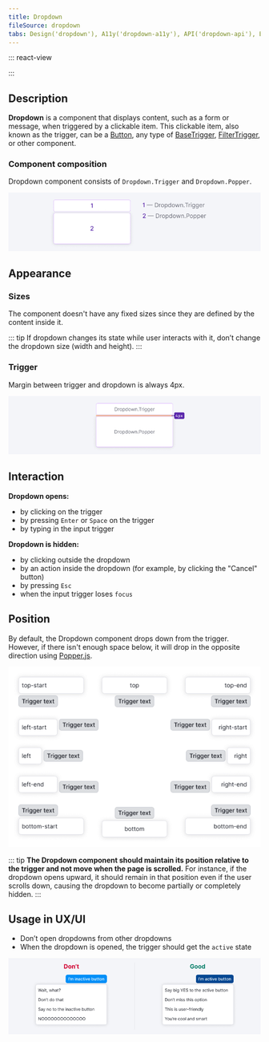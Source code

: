 ```yaml
---
title: Dropdown
fileSource: dropdown
tabs: Design('dropdown'), A11y('dropdown-a11y'), API('dropdown-api'), Example('dropdown-code'), Changelog('dropdown-changelog')
---
```


::: react-view

<script lang="tsx">
import React from 'react';
import Button from '@semcore/ui/button';
import Dropdown from '@semcore/ui/dropdown';
import { Text } from '@semcore/ui/typography';
import PlaygroundGeneration from '@components/PlaygroundGeneration';

const PLACEMENT = [
  'top-start',
  'top',
  'top-end',
  'right-start',
  'right',
  'right-end',
  'bottom-start',
  'bottom',
  'bottom-end',
  'left-start',
  'left',
  'left-end',
];

const App = PlaygroundGeneration((createGroupWidgets) => {
  const { radio, select } = createGroupWidgets('Dropdown');

  const interactive = radio({
    key: 'interactive',
    defaultValue: 'click',
    label: 'Interactive event',
    options: ['click', 'focus'],
  });

  const stretch = radio({
    key: 'stretch',
    defaultValue: 'min',
    label: 'Stretch',
    options: ['min', 'fixed'],
  });

  const placement = select({
    key: 'placement',
    defaultValue: 'top',
    label: 'Placement',
    options: PLACEMENT.map((value) => ({
      name: value,
      value,
    })),
  });

  return (
    <Dropdown placement={placement} interaction={interactive} stretch={stretch}>
      <Dropdown.Trigger id="dropdown-trigger">
        <Button>Trigger</Button>
      </Dropdown.Trigger>
      <Dropdown.Popper p={4} aria-labelledby="dropdown-trigger">
        <Text size={200}>Hello there! I'm Dropdown's content</Text>
      </Dropdown.Popper>
    </Dropdown>
  );
});
</script>

:::

## Description

**Dropdown** is a component that displays content, such as a form or message, when triggered by a clickable item. This clickable item, also known as the trigger, can be a [Button](/components/button/button), any type of [BaseTrigger](/components/base-trigger/base-trigger), [FilterTrigger](/components/filter-trigger/filter-trigger), or other component.

### Component composition

Dropdown component consists of `Dropdown.Trigger` and `Dropdown.Popper`.

![](static/dropdown-scheme.png)

## Appearance

### Sizes

The component doesn't have any fixed sizes since they are defined by the content inside it.

::: tip
If dropdown changes its state while user interacts with it, don’t change the dropdown size (width and height).
:::

### Trigger

Margin between trigger and dropdown is always 4px.

![](static/trigger-dropdown-scheme.png)

## Interaction

**Dropdown opens:**

- by clicking on the trigger
- by pressing `Enter` or `Space` on the trigger
- by typing in the input trigger

**Dropdown is hidden:**

- by clicking outside the dropdown
- by an action inside the dropdown (for example, by clicking the "Cancel" button)
- by pressing `Esc`
- when the input trigger loses `focus`

## Position

By default, the Dropdown component drops down from the trigger. However, if there isn't enough space below, it will drop in the opposite direction using [Popper.js](https://popper.js.org/).

![All possible positions for Dropdown component based on Popper.js properties clockwise: top-start, top, top-end, right-start, right, right-end, bottom-end, bottom, bottom-start, left-end, left, left-start.](static/dropdown-directions.png)

::: tip
**The Dropdown component should maintain its position relative to the trigger and not move when the page is scrolled.** For instance, if the dropdown opens upward, it should remain in that position even if the user scrolls down, causing the dropdown to become partially or completely hidden.
:::

## Usage in UX/UI

- Don’t open dropdowns from other dropdowns
- When the dropdown is opened, the trigger should get the `active` state

![](static/dropdown-trigger-yes-no.png)

